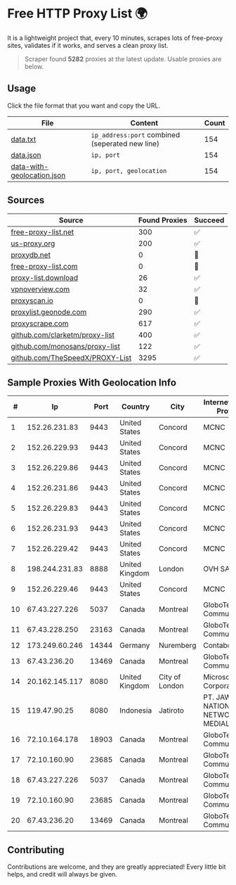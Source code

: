 
# Free HTTP Proxy List 🌍

It is a lightweight project that, every 10 minutes, scrapes lots of free-proxy sites, validates if it works, and serves a clean proxy list.


> Scraper found **5282** proxies at the latest update. Usable proxies are below.

## Usage

Click the file format that you want and copy the URL.


|File|Content|Count|
|----|-------|-----|
|[data.txt](https://raw.githubusercontent.com/themiralay/Proxy-List-World/master/data.txt)|`ip_address:port` combined (seperated new line)|154|
|[data.json](https://raw.githubusercontent.com/themiralay/Proxy-List-World/master/data.json)|`ip, port`|154|
|[data-with-geolocation.json](https://raw.githubusercontent.com/themiralay/Proxy-List-World/master/data-with-geolocation.json)|`ip, port, geolocation`|154|

## Sources

|Source|Found Proxies|Succeed|
|------|-------------|-------|
|[free-proxy-list.net](https://free-proxy-list.net)|300|✅|
|[us-proxy.org](https://www.us-proxy.org)|200|✅|
|[proxydb.net](http://proxydb.net)|0|🚫|
|[free-proxy-list.com](https://free-proxy-list.com/?page=&port=&type%5B%5D=http&type%5B%5D=https&up_time=0&search=Search)|0|🚫|
|[proxy-list.download](https://www.proxy-list.download/HTTP)|26|✅|
|[vpnoverview.com](https://vpnoverview.com/privacy/anonymous-browsing/free-proxy-servers)|32|✅|
|[proxyscan.io](https://www.proxyscan.io)|0|🚫|
|[proxylist.geonode.com](https://proxylist.geonode.com/api/proxy-list?limit=300&page=1&sort_by=lastChecked&sort_type=desc&protocols=http,https)|290|✅|
|[proxyscrape.com](https://api.proxyscrape.com/v2/?request=displayproxies&protocol=http&timeout=10000&country=all&ssl=all&anonymity=all)|617|✅|
|[github.com/clarketm/proxy-list](https://raw.githubusercontent.com/clarketm/proxy-list/master/proxy-list-raw.txt)|400|✅|
|[github.com/monosans/proxy-list](https://raw.githubusercontent.com/monosans/proxy-list/main/proxies/http.txt)|122|✅|
|[github.com/TheSpeedX/PROXY-List](https://raw.githubusercontent.com/TheSpeedX/PROXY-List/master/http.txt)|3295|✅|


## Sample Proxies With Geolocation Info

|#|Ip|Port|Country|City|Internet Service Provider|
|-|--|----|-------|----|-------------------------|
|1|152.26.231.83|9443|United States|Concord|MCNC|
|2|152.26.229.93|9443|United States|Concord|MCNC|
|3|152.26.229.86|9443|United States|Concord|MCNC|
|4|152.26.231.86|9443|United States|Concord|MCNC|
|5|152.26.229.83|9443|United States|Concord|MCNC|
|6|152.26.231.93|9443|United States|Concord|MCNC|
|7|152.26.229.42|9443|United States|Concord|MCNC|
|8|198.244.231.83|8888|United Kingdom|London|OVH SAS|
|9|152.26.229.46|9443|United States|Concord|MCNC|
|10|67.43.227.226|5037|Canada|Montreal|GloboTech Communications|
|11|67.43.228.250|23163|Canada|Montreal|GloboTech Communications|
|12|173.249.60.246|14344|Germany|Nuremberg|Contabo GmbH|
|13|67.43.236.20|13469|Canada|Montreal|GloboTech Communications|
|14|20.162.145.117|8080|United Kingdom|City of London|Microsoft Corporation|
|15|119.47.90.25|8080|Indonesia|Jatiroto|PT. JAWA POS NATIONAL NETWORK MEDIALINK|
|16|72.10.164.178|18903|Canada|Montreal|GloboTech Communications|
|17|72.10.160.90|23685|Canada|Montreal|GloboTech Communications|
|18|67.43.227.226|5037|Canada|Montreal|GloboTech Communications|
|19|72.10.160.90|23685|Canada|Montreal|GloboTech Communications|
|20|67.43.236.20|13469|Canada|Montreal|GloboTech Communications|



## Contributing

Contributions are welcome, and they are greatly appreciated! Every
little bit helps, and credit will always be given.

